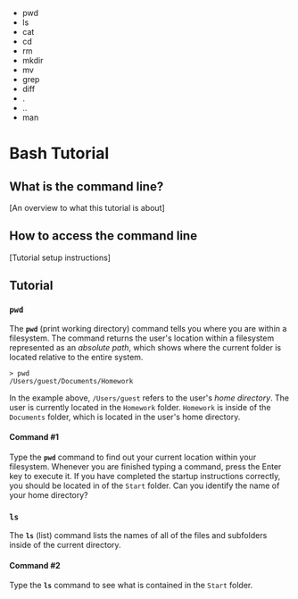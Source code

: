 - pwd
- ls
- cat
- cd
- rm
- mkdir
- mv
- grep
- diff
- .
- ..
- man

# Bash Tutorial

## What is the command line?
[An overview to what this tutorial is about]

## How to access the command line
[Tutorial setup instructions]

## Tutorial
### `pwd`
The **`pwd`** (print working directory) command tells you where you are within a filesystem. The command returns the user's location within a filesystem represented as an _absolute path_, which shows where the current folder is located relative to the entire system. 

	> pwd
	/Users/guest/Documents/Homework
	
In the example above, `/Users/guest` refers to the user's _home directory_. The user is currently located in the `Homework` folder. `Homework` is inside of the `Documents` folder, which is located in the user's home directory.

#### Command #1
Type the **`pwd`** command to find out your current location within your filesystem. Whenever you are finished typing a command, press the Enter key to execute it. If you have completed the startup instructions correctly, you should be located in of the `Start` folder. Can you identify the name of your home directory?

### `ls`
The **`ls`** (list) command lists the names of all of the files and subfolders inside of the current directory.

#### Command #2
Type the **`ls`** command to see what is contained in the `Start` folder.
